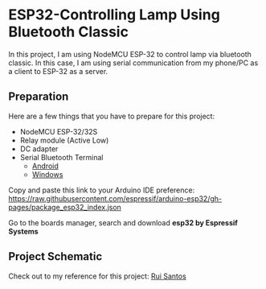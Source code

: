 # ESP32-Controlling Lamp Using Bluetooth Classic
In this project, I am using NodeMCU ESP-32 to control lamp via bluetooth classic. In this case, I am using serial communication from my phone/PC as a client to ESP-32 as a server.

## Preparation

Here are a few things that you have to prepare for this project:
* NodeMCU ESP-32/32S
* Relay module (Active Low)
* DC adapter
* Serial Bluetooth Terminal
  * [Android](https://play.google.com/store/apps/details?id=de.kai_morich.serial_bluetooth_terminal&hl=en&gl=US)
  * [Windows](https://www.microsoft.com/en-us/p/bluetooth-serial-terminal/9wzdncrdfst8?activetab=pivot:overviewtab)

Copy and paste this link to your Arduino IDE preference: https://raw.githubusercontent.com/espressif/arduino-esp32/gh-pages/package_esp32_index.json

Go to the boards manager, search and download **esp32 by Espressif Systems**

## Project Schematic

Check out to my reference for this project:
[Rui Santos](https://www.youtube.com/watch?v=RStncO3zb8g)
